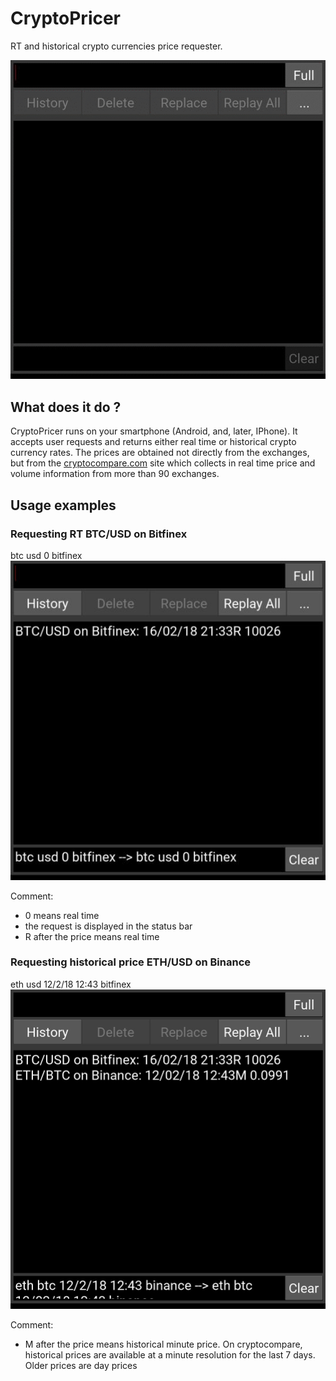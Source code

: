 # CryptoPricer
RT and historical crypto currencies price requester.

![](screenshots/CryptoPricerWebp.net-gifmaker.gif)

## What does it do ?
CryptoPricer runs on your smartphone (Android, and, later, IPhone). It accepts user requests
and returns either real time or historical crypto currency rates. The prices are obtained not
directly from the exchanges, but from the [cryptocompare.com](http://cryptocompare.com) site which collects in 
real time price and volume information from more than 90 exchanges.

## Usage examples
### Requesting RT BTC/USD on Bitfinex
btc usd 0 bitfinex
![](screenshots/Screenshot_2018-02-16-21-33-53.jpg)

Comment: 
* 0 means real time
* the request is displayed in the status bar
* R after the price means real time

### Requesting historical price ETH/USD on Binance
eth usd 12/2/18 12:43 bitfinex
![](screenshots/Screenshot_2018-02-16-21-36-07.jpg)

Comment: 
* M after the price means historical minute price. On cryptocompare, historical prices are available at a minute resolution for the last 7 days. Older prices are day prices

